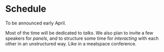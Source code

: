 # Schedule

To be announced early April.

Most of the time will be dedicated to _talks_.
We also plan to invite a few speakers for _panels_, and to structure some time
for _interacting_ with each other in an unstructured way. Like in a meatspace
conference.
